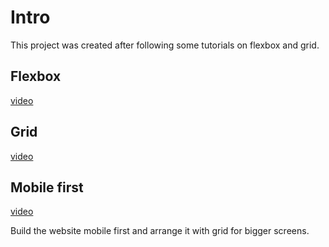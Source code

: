 # Intro

This project was created after following some tutorials on flexbox and grid.

## Flexbox

[video](https://www.youtube.com/watch?v=JJSoEo8JSnc)

## Grid

[video](https://www.youtube.com/watch?v=jV8B24rSN5o)

## Mobile first

[video](https://www.youtube.com/watch?v=M3qBpPw77qo)

Build the website mobile first and arrange it with grid for bigger screens.